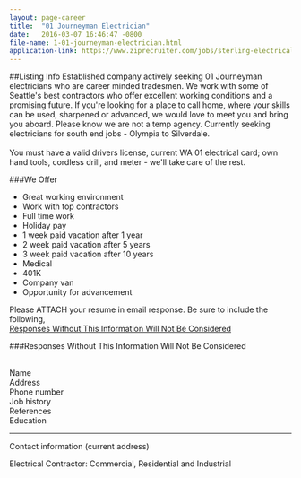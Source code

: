 ```yaml
---
layout: page-career
title:  "01 Journeyman Electrician"
date:   2016-03-07 16:46:47 -0800
file-name: 1-01-journeyman-electrician.html
application-link: https://www.ziprecruiter.com/jobs/sterling-electrical-contractors-412e1961/journeyman-electrician-009d1365?mid=1595&source=feed-linkedin
---
```

##Listing Info
Established company actively seeking 01 Journeyman electricians who are career minded tradesmen. We work with some of Seattle's best contractors who offer excellent working conditions and a promising future. If you're looking for a place to call home, where your skills can be used, sharpened or advanced, we would love to meet you and bring you aboard. Please know we are not a temp agency. Currently seeking electricians for south end jobs - Olympia to Silverdale.<br><br>You must have a valid drivers license, current WA 01 electrical card; own hand tools, cordless drill, and meter - we'll take care of the rest.

###We Offer

* Great working environment
* Work with top contractors
* Full time work
* Holiday pay
* 1 week paid vacation after 1 year
* 2 week paid vacation after 5 years
* 3 week paid vacation after 10 years
* Medical
* 401K
* Company van
* Opportunity for advancement

Please ATTACH your resume in email response. Be sure to include the following,<br>
<u>Responses Without This Information Will Not Be Considered</u>

###Responses Without This Information Will Not Be Considered

<br>Name<br>
Address<br>
Phone number<br>
Job history<br>
References<br>
Education

<hr>
Contact information (current address)

Electrical Contractor: Commercial, Residential and Industrial


[application]: https://www.ziprecruiter.com/jobs/sterling-electrical-contractors-412e1961/journeyman-electrician-009d1365?mid=1595&source=feed-linkedin
